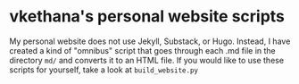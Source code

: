 # vkethana's personal website scripts
My personal website does not use Jekyll, Substack, or Hugo. 
Instead, I have created a kind of "omnibus" script that goes through each .md file in the directory `md/` and converts it to an HTML file.
If you would like to use these scripts for yourself, take a look at `build_website.py`
